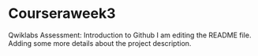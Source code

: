 # Courseraweek3
Qwiklabs Assessment: Introduction to Github
I am editing the README file. Adding some more details about the project description.
